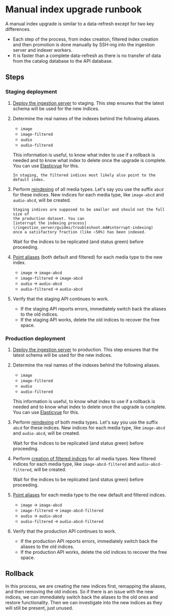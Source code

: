 # Manual index upgrade runbook

A manual index upgrade is similar to a data-refresh except for two key
differences.

- Each step of the process, from index creation, filtered index creation and
  then promotion is done manually by SSH-ing into the ingestion server and
  indexer workers.
- It is faster than a complete data-refresh as there is no transfer of data from
  the catalog database to the API database.

## Steps

### Staging deployment

1. [Deploy the ingestion server](/ingestion_server/guides/deploy.md) to staging.
   This step ensures that the latest schema will be used for the new indices.

2. Determine the real names of the indexes behind the following aliases.

   - `image`
   - `image-filtered`
   - `audio`
   - `audio-filtered`

   This information is useful, to know what index to use if a rollback is needed
   and to know what index to delete once the upgrade is complete. You can use
   [Elasticvue](https://elasticvue.com) for this.

   ```{tip}
   In staging, the filtered indices most likely also point to the default index.
   ```

3. Perform [reindexing](/ingestion_server/reference/task_api.md#reindex) of all
   media types. Let's say you use the suffix `abcd` for these indices. New
   indices for each media type, like `image-abcd` and `audio-abcd`, will be
   created.

   ```{caution}
   Staging indices are supposed to be smaller and should not the full size of
   the production dataset. You can
   [interrupt the indexing process](/ingestion_server/guides/troubleshoot.md#interrupt-indexing)
   once a satisfactory fraction (like ~50%) has been indexed.
   ```

   Wait for the indices to be replicated (and status green) before proceeding.

4. [Point aliases](/ingestion_server/reference/task_api.md#point-alias) (both
   default and filtered) for each media type to the new index.

   - `image` &rarr; `image-abcd`
   - `image-filtered` &rarr; `image-abcd`
   - `audio` &rarr; `audio-abcd`
   - `audio-filtered` &rarr; `audio-abcd`

5. Verify that the staging API continues to work.

   - If the staging API reports errors, immediately switch back the aliases to
     the old indices.
   - If the staging API works, delete the old indices to recover the free space.

### Production deployment

1. [Deploy the ingestion server](/ingestion_server/guides/deploy.md) to
   production. This step ensures that the latest schema will be used for the new
   indices.

2. Determine the real names of the indexes behind the following aliases.

   - `image`
   - `image-filtered`
   - `audio`
   - `audio-filtered`

   This information is useful, to know what index to use if a rollback is needed
   and to know what index to delete once the upgrade is complete. You can use
   [Elasticvue](https://elasticvue.com) for this.

3. Perform [reindexing](/ingestion_server/reference/task_api.md#reindex) of both
   media types. Let's say you use the suffix `abcd` for these indices. New
   indices for each media type, like `image-abcd` and `audio-abcd`, will be
   created.

   Wait for the indices to be replicated (and status green) before proceeding.

4. Perform
   [creation of filtered indices](/ingestion_server/reference/task_api.md#create-and-populate-filtered-index)
   for all media types. New filtered indices for each media type, like
   `image-abcd-filtered` and `audio-abcd-filtered`, will be created.

   Wait for the indices to be replicated (and status green) before proceeding.

5. [Point aliases](/ingestion_server/reference/task_api.md#point-alias) for each
   media type to the new default and filtered indices.

   - `image` &rarr; `image-abcd`
   - `image-filtered` &rarr; `image-abcd-filtered`
   - `audio` &rarr; `audio-abcd`
   - `audio-filtered` &rarr; `audio-abcd-filtered`

6. Verify that the production API continues to work.

   - If the production API reports errors, immediately switch back the aliases
     to the old indices.
   - If the production API works, delete the old indices to recover the free
     space.

## Rollback

In this process, we are creating the new indices first, remapping the aliases,
and then removing the old indices. So if there is an issue with the new indices,
we can immediately switch back the aliases to the old ones and restore
functionality. Then we can investigate into the new indices as they will still
be present, just unused.
